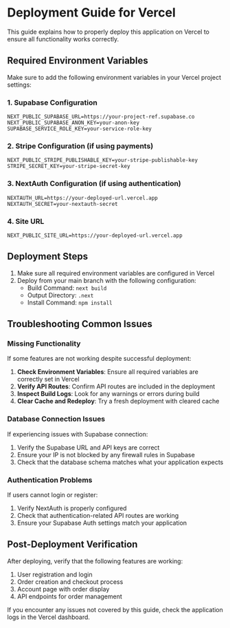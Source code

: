# Deployment Guide for Vercel

This guide explains how to properly deploy this application on Vercel to ensure all functionality works correctly.

## Required Environment Variables

Make sure to add the following environment variables in your Vercel project settings:

### 1. Supabase Configuration
```
NEXT_PUBLIC_SUPABASE_URL=https://your-project-ref.supabase.co
NEXT_PUBLIC_SUPABASE_ANON_KEY=your-anon-key
SUPABASE_SERVICE_ROLE_KEY=your-service-role-key
```

### 2. Stripe Configuration (if using payments)
```
NEXT_PUBLIC_STRIPE_PUBLISHABLE_KEY=your-stripe-publishable-key
STRIPE_SECRET_KEY=your-stripe-secret-key
```

### 3. NextAuth Configuration (if using authentication)
```
NEXTAUTH_URL=https://your-deployed-url.vercel.app
NEXTAUTH_SECRET=your-nextauth-secret
```

### 4. Site URL
```
NEXT_PUBLIC_SITE_URL=https://your-deployed-url.vercel.app
```

## Deployment Steps

1. Make sure all required environment variables are configured in Vercel
2. Deploy from your main branch with the following configuration:
   - Build Command: `next build`
   - Output Directory: `.next`
   - Install Command: `npm install`

## Troubleshooting Common Issues

### Missing Functionality
If some features are not working despite successful deployment:

1. **Check Environment Variables**: Ensure all required variables are correctly set in Vercel
2. **Verify API Routes**: Confirm API routes are included in the deployment
3. **Inspect Build Logs**: Look for any warnings or errors during build
4. **Clear Cache and Redeploy**: Try a fresh deployment with cleared cache

### Database Connection Issues
If experiencing issues with Supabase connection:

1. Verify the Supabase URL and API keys are correct
2. Ensure your IP is not blocked by any firewall rules in Supabase
3. Check that the database schema matches what your application expects

### Authentication Problems
If users cannot login or register:

1. Verify NextAuth is properly configured
2. Check that authentication-related API routes are working
3. Ensure your Supabase Auth settings match your application

## Post-Deployment Verification

After deploying, verify that the following features are working:

1. User registration and login
2. Order creation and checkout process
3. Account page with order display
4. API endpoints for order management

If you encounter any issues not covered by this guide, check the application logs in the Vercel dashboard.